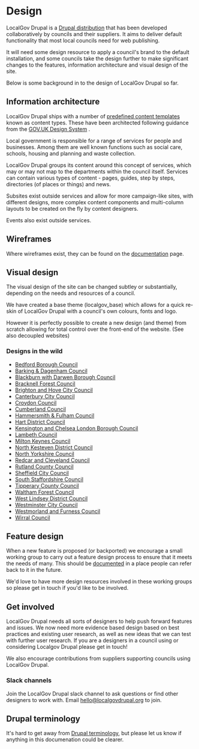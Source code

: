 # Design

LocalGov Drupal is a [Drupal distribution](https://www.drupal.org/project/localgov) that has been developed collaboratively by councils and their suppliers. It aims to deliver default functionality that most local councils need for web publishing.

It will need some design resource to apply a council's brand to the default installation, and some councils take the design further to make significant changes to the features, information architecture and visual design of the site.

Below is some background in to the design of LocalGov Drupal so far.

## Information architecture

LocalGov Drupal ships with a number of [predefined content templates](/devs/general/content-types) known as content types. These have been architected following guidance from the [GOV.UK Design System](https://design-system.service.gov.uk/)&nbsp;.

Local government is responsible for a range of services for people and businesses. Among them are well known functions such as social care, schools, housing and planning and waste collection.

LocalGov Drupal groups its content around this concept of services, which may or may not map to the departments within the council itself. Services can contain various types of content - pages, guides, step by steps, directories (of places or things) and news.

Subsites exist outside services and allow for more campaign-like sites, with different designs, more complex content components and multi-column layouts to be created on the fly by content designers.

Events also exist outside services.

## Wireframes

Where wireframes exist, they can be found on the [documentation](/design/documentation) page.

## Visual design

The visual design of the site can be changed subtley or substantially, depending on the needs and resources of a council.

We have created a base theme (localgov\_base) which allows for a quick re-skin of LocalGov Drupal with a council's own colours, fonts and logo.

However it is perfectly possible to create a new design (and theme) from scratch allowing for total control over the front-end of the website. (See also decoupled websites)

### Designs in the wild

*   [Bedford Borough Council](https://www.bedford.gov.uk/)
*   [Barking & Dagenham Council](https://www.lbbd.gov.uk/)
*   [Blackburn with Darwen Borough Council](http://www.blackburn.gov.uk/)
*   [Bracknell Forest Council](https://www.bracknell-forest.gov.uk/)
*   [Brighton and Hove City Council](https://www.brighton-hove.gov.uk/)
*   [Canterbury City Council](https://www.canterbury.gov.uk/)
*   [Croydon Council](https://www.croydon.gov.uk/)
*   [Cumberland Council](https://cumberland.gov.uk/)
*   [Hammersmith & Fulham Council](https://www.lbhf.gov.uk/)
*   [Hart District Council](https://www.hart.gov.uk/)
*   [Kensington and Chelsea London Borough Council](https://www.rbkc.gov.uk/)
*   [Lambeth Council](https://www.lambeth.gov.uk/)
*   [Milton Keynes Council](https://www.milton-keynes.gov.uk/)
*   [North Kesteven District Council](https://www.n-kesteven.gov.uk/)
*   [North Yorkshire Council](https://www.northyorks.gov.uk/)
*   [Redcar and Cleveland Council](https://www.redcar-cleveland.gov.uk/)
*   [Rutland County Council](https://www.rutland.gov.uk/)
*   [Sheffield City Council](https://www.sheffield.gov.uk/)
*   [South Staffordshire Council](https://www.sstaffs.gov.uk/)
*   [Tipperary County Council](https://www.tipperarycoco.ie/)
*   [Waltham Forest Council](https://www.walthamforest.gov.uk/)
*   [West Lindsey District Council](https://www.west-lindsey.gov.uk/)
*   [Westminster City Council](https://www.westminster.gov.uk/)
*   [Westmorland and Furness Council](https://westmorlandandfurness.gov.uk/)
*   [Wirral Council](https://www.wirral.gov.uk/)

## Feature design

When a new feature is proposed (or backported) we encourage a small working group to carry out a feature design process to ensure that it meets the needs of many. This should be [documented](/design/#frontend-working-group) in a place people can refer back to it in the future.

We'd love to have more design resources involved in these working groups so please get in touch if you'd like to be involved.

## Get involved

LocalGov Drupal needs all sorts of designers to help push forward features and issues. We now need more evidence based design based on best practices and existing user research, as well as new ideas that we can test with further user research. If you are a designers in a council using or considering Localgov Drupal please get in touch!

We also encourage contributions from suppliers supporting councils using LocalGov Drupal.

### Slack channels

Join the LocalGov Drupal slack channel to ask questions or find other designers to work with. Email [hello@localgovdrupal.org](mailto:hello@localgovdrupal.org) to join.

## Drupal terminology

It's hard to get away from [Drupal terminology](/content/#drupal-terminology), but please let us know if anything in this documenation could be clearer.
